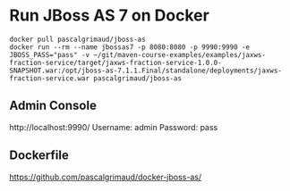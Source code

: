 # Run JBoss AS 7 on Docker
    docker pull pascalgrimaud/jboss-as
    docker run --rm --name jbossas7 -p 8080:8080 -p 9990:9990 -e JBOSS_PASS="pass" -v ~/git/maven-course-examples/examples/jaxws-fraction-service/target/jaxws-fraction-service-1.0.0-SNAPSHOT.war:/opt/jboss-as-7.1.1.Final/standalone/deployments/jaxws-fraction-service.war pascalgrimaud/jboss-as
    
## Admin Console

http://localhost:9990/
Username: admin
Password: pass

## Dockerfile
https://github.com/pascalgrimaud/docker-jboss-as/    